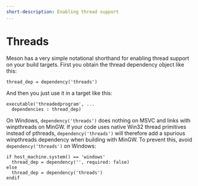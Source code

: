 ```yaml
---
short-description: Enabling thread support
...
```


# Threads

Meson has a very simple notational shorthand for enabling thread
support on your build targets. First you obtain the thread dependency
object like this:

```meson
thread_dep = dependency('threads')
```

And then you just use it in a target like this:

```meson
executable('threadedprogram', ...
  dependencies : thread_dep)
```

On Windows, `dependency('threads')` does nothing on MSVC and links with
winpthreads on MinGW.  If your code uses native Win32 thread primitives
instead of pthreads, `dependency('threads')` will therefore add a spurious
winpthreads dependency when building with MinGW.  To prevent this, avoid
`dependency('threads')` on Windows:

```meson
if host_machine.system() == 'windows'
  thread_dep = dependency('', required: false)
else
  thread_dep = dependency('threads')
endif
```
